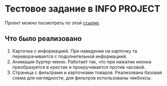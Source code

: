 # Тестовое задание в INFO PROJECT

Проект можно посмотреть по этой [ссылке](https://procsimo97.github.io/info-project/).

## Что было реализовано
1. Карточка с информацией. 
При наведении на карточку та переворачивается с подолнительной информацией. 
2. Анимация бургер-меню. 
Работает так, что при нажатии иконка преобразуется в крестик и прокручивается против часовой.
3. Страница с фильтрами и карточками товаров. 
Реализована базовая схема для наглядности, для фильтров использованы чекбоксы.
